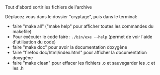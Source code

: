 Tout d'abord sortir les fichiers de l'archive

Déplacez vous dans le dossier "cryptage", puis dans le terminal: 
 - faire "make all"         ("make help" pour afficher toutes les commandes du makefile)
 - Pour exécuter le code faire :
    `./bin/exe --help`  (permet de voir l'aide d'utilisation du code)
 - faire "make doc" pour avoir la documentation doxygène
 - faire "firefox doc/html/index.html" pour afficher la documentation doxygène
 - faire "make clean" pour effacer les fichiers .o et sauvegarder les .c et les .h

